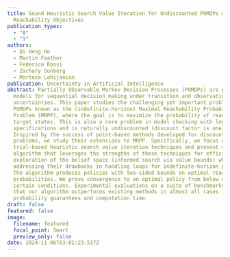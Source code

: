 ```yaml
---
title: Sound Heuristic Search Value Iteration for Undiscounted POMDPs with
  Reachability Objectives
publication_types:
  - "0"
  - "1"
authors:
  - Qi Heng Ho
  - Martin Feather
  - Federico Rossi
  - Zachary Sunberg
  - Morteza Lahijanian
publication: Uncertainty in Artificial Intelligence
abstract: Partially Observable Markov Decision Processes (POMDPs) are powerful
  models for sequential decision making under transition and observation
  uncertainties. This paper studies the challenging yet important problem in
  POMDPs known as the (indefinite-horizon) Maximal Reachability Probability
  Problem (MRPP), where the goal is to maximize the probability of reaching some
  target states. This is also a core problem in model checking with logical
  specifications and is naturally undiscounted (discount factor is one).
  Inspired by the success of point-based methods developed for discounted
  problems, we study their extensions to MRPP. Specifically, we focus on
  trial-based heuristic search value iteration techniques and present a novel
  algorithm that leverages the strengths of these techniques for efficient
  exploration of the belief space (informed search via value bounds) while
  addressing their drawbacks in handling loops for indefinite-horizon problems.
  The algorithm produces policies with two-sided bounds on optimal reachability
  probabilities. We prove convergence to an optimal policy from below under
  certain conditions. Experimental evaluations on a suite of benchmarks show
  that our algorithm outperforms existing methods in almost all cases in both
  probability guarantees and computation time.
draft: false
featured: false
image:
  filename: featured
  focal_point: Smart
  preview_only: false
date: 2024-11-06T03:01:23.517Z
---
```


